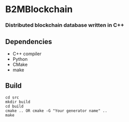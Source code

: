 # B2MBlockchain
### Distributed blockchain database written in C++

## Dependencies
- C++ compiler
- Python
- CMake
- make

## Build
```
cd src
mkdir build
cd build
cmake .. OR cmake -G "Your generator name" ..
make
```

